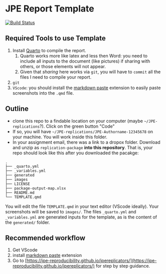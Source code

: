 # JPE Report Template 

[![Build Status](https://github.com/floswald/JPEtools.jl/actions/workflows/CI.yml/badge.svg?branch=main)](https://github.com/floswald/JPEtools.jl/actions/workflows/CI.yml?query=branch%3Amain)

## Required Tools to use Template

1. Install [Quarto](https://quarto.org/docs/get-started/) to compile the report. 
   1. Quarto works more like latex and less then Word: you need to include all inputs to the document (like pictures) if sharing with others, or those elements will not appear.
   2. Given that *sharing* here works via `git`, you will have to `commit` all the files I need to compile your report.
2. `git` 
3. `VScode`: you should install the [markdown paste](https://marketplace.visualstudio.com/items/?itemName=telesoho.vscode-markdown-paste-image) extension to easily paste screenshots into the `.qmd` file.

## Outline

* clone this repo to a findable location on your computer (maybe `~/JPE-replications`?). Click on the green button "Code"
* If so, you will have `~/JPE-replications/JPE-Authorname-12345678` on your machine. You will work inside this folder.
* In your assignment email, there was a link to a dropox folder. Download and unzip as `replication-package` **into this repository**. That is, your repo should look like this after you downloaded the pacakge:

```
.
├── _quarto.yml
├── _variables.yml
├── generated
├── images
├── LICENSE
├── package-output-map.xlsx
├── README.md
└── TEMPLATE.qmd
```

You will edit the file `TEMPLATE.qmd` in your text editor (VScode ideally). Your screenshots will be saved to `images/`. The files `_quarto.yml` and `_variables.yml` are generated inputs for the template, as is the content of the `generated/` folder.


## Recommended workflow

1. Get VScode
2. install [markdown paste](https://marketplace.visualstudio.com/items/?itemName=telesoho.vscode-markdown-paste-image) extension
3. Go to [https://jpe-reproducibility.github.io/jpereplicators/](https://jpe-reproducibility.github.io/jpereplicators/) for step by step guidance.


